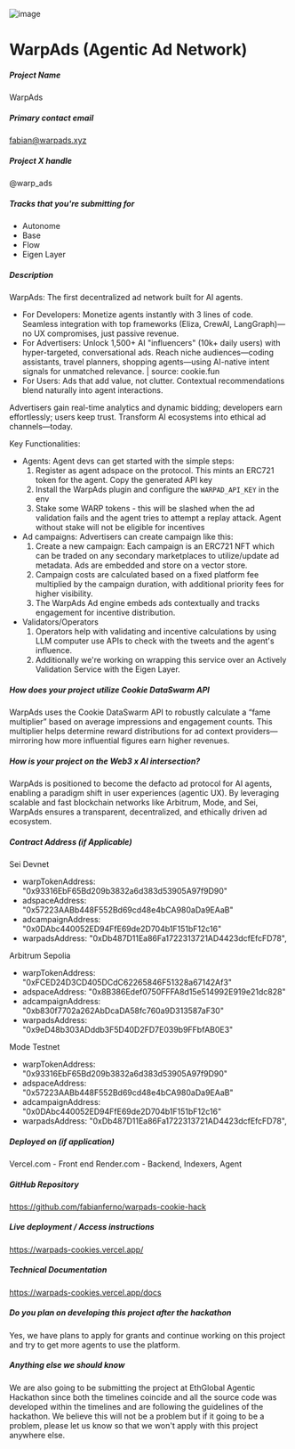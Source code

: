 ![image](https://github.com/user-attachments/assets/86833bb7-2433-4ac0-a266-a0ef799ca982)

# WarpAds (Agentic Ad Network)

##### Project Name

WarpAds

##### Primary contact email

fabian@warpads.xyz

##### Project X handle

@warp_ads

##### Tracks that you're submitting for

- Autonome
- Base
- Flow
- Eigen Layer


##### Description

WarpAds: The first decentralized ad network built for AI agents.

- For Developers: Monetize agents instantly with 3 lines of code. Seamless integration with top frameworks (Eliza, CrewAI, LangGraph)—no UX compromises, just passive revenue.
- For Advertisers: Unlock 1,500+ AI "influencers" (10k+ daily users) with hyper-targeted, conversational ads. Reach niche audiences—coding assistants, travel planners, shopping agents—using AI-native intent signals for unmatched relevance. | source: cookie.fun
- For Users: Ads that add value, not clutter. Contextual recommendations blend naturally into agent interactions.

Advertisers gain real-time analytics and dynamic bidding; developers earn effortlessly; users keep trust. Transform AI ecosystems into ethical ad channels—today.

Key Functionalities:

- Agents: Agent devs can get started with the simple steps:
  1.  Register as agent adspace on the protocol. This mints an ERC721 token for the agent. Copy the generated API key
  2.  Install the WarpAds plugin and configure the `WARPAD_API_KEY` in the env
  3.  Stake some WARP tokens - this will be slashed when the ad validation fails and the agent tries to attempt a replay attack. Agent without stake will not be eligible for incentives
- Ad campaigns: Advertisers can create campaign like this:
  1.  Create a new campaign: Each campaign is an ERC721 NFT which can be traded on any secondary marketplaces to utilize/update ad metadata. Ads are embedded and store on a vector store.
  2.  Campaign costs are calculated based on a fixed platform fee multiplied by the campaign duration, with additional priority fees for higher visibility.
  3.  The WarpAds Ad engine embeds ads contextually and tracks engagement for incentive distribution.
- Validators/Operators
  1.  Operators help with validating and incentive calculations by using LLM computer use APIs to check with the tweets and the agent's influence.
  2.  Additionally we're working on wrapping this service over an Actively Validation Service with the Eigen Layer.

##### How does your project utilize Cookie DataSwarm API

WarpAds uses the Cookie DataSwarm API to robustly calculate a “fame multiplier” based on average impressions and engagement counts. This multiplier helps determine reward distributions for ad context providers—mirroring how more influential figures earn higher revenues.

##### How is your project on the Web3 x AI intersection?

WarpAds is positioned to become the defacto ad protocol for AI agents, enabling a paradigm shift in user experiences (agentic UX). By leveraging scalable and fast blockchain networks like Arbitrum, Mode, and Sei, WarpAds ensures a transparent, decentralized, and ethically driven ad ecosystem.

##### Contract Address (if Applicable)

Sei Devnet

- warpTokenAddress: "0x93316EbF65Bd209b3832a6d383d53905A97f9D90"
- adspaceAddress: "0x57223AABb448F552Bd69cd48e4bCA980aDa9EAaB"
- adcampaignAddress: "0x0DAbc440052ED94FfE69de2D704b1F151bF12c16"
- warpadsAddress: "0xDb487D11Ea86Fa1722313721AD4423dcfEfcFD78",

Arbitrum Sepolia

- warpTokenAddress: "0xFCED24D3CD405DCdC62265846F51328a67142Af3"
- adspaceAddress: "0x8B386Edef0750FFFA8d15e514992E919e21dc828"
- adcampaignAddress: "0xb830f7702a262AbDcaDA58fc760a9D313587aF30"
- warpadsAddress: "0x9eD48b303ADddb3F5D40D2FD7E039b9FFbfAB0E3"

Mode Testnet

- warpTokenAddress: "0x93316EbF65Bd209b3832a6d383d53905A97f9D90"
- adspaceAddress: "0x57223AABb448F552Bd69cd48e4bCA980aDa9EAaB"
- adcampaignAddress: "0x0DAbc440052ED94FfE69de2D704b1F151bF12c16"
- warpadsAddress: "0xDb487D11Ea86Fa1722313721AD4423dcfEfcFD78",

##### Deployed on (if application)

Vercel.com - Front end
Render.com - Backend, Indexers, Agent

##### GitHub Repository

https://github.com/fabianferno/warpads-cookie-hack

##### Live deployment / Access instructions

https://warpads-cookies.vercel.app/

##### Technical Documentation

https://warpads-cookies.vercel.app/docs

##### Do you plan on developing this project after the hackathon

Yes, we have plans to apply for grants and continue working on this project and try to get more agents to use the platform.

##### Anything else we should know

We are also going to be submitting the project at EthGlobal Agentic Hackathon since both the timelines coincide and all the source code was developed within the timelines and are following the guidelines of the hackathon. We believe this will not be a problem but if it going to be a problem, please let us know so that we won't apply with this project anywhere else.
